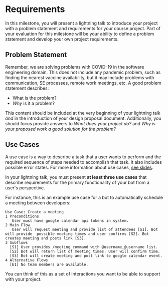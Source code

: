 # Requirements

In this milestone, you will present a lightning talk to introduce your project with a problem statement and requirements for your course project. Part of your evaluation for this milestone will be your ability to define a problem statement and develop your own project requirements.

## Problem Statement

Remember, we are solving problems with COVID-19 in the software engineering domain. This does not include any pandemic problem, such as finding the nearest vaccine availability, but it may include problems with communication, SE processes, remote work meetings, etc. A good problem statement describes:

* What is the problem? 
* _Why_ is it a problem?

This content should be included at the very beginning of your lightning talk _and_ in the introduction of your design proposal document. Additionally, you should focus provide answers to _What does your project do?_ and _Why is your proposed work a good solution for the problem?_

## Use Cases

A use case is a way to describe a task that a user wants to perform and the required sequence of steps needed to accomplish that task. It also includes possible error states. For more information about use cases, [see slides](https://canvas.vt.edu/courses/145256/files/21812034?module_item_id=1825038).

In your lightning talk, you must present **at least three use cases** that describe requirements for the primary functionality of your bot from a user's perspective.

For instance, this is an example use case for a bot to automatically schedule a meeting between developers:
```
Use Case: Create a meeting
1 Preconditions
   User must have google calendar api tokens in system.
2 Main Flow
   User will request meeting and provide list of attendees [S1]. Bot will provide  possible meeting times and user confirms [S2]. Bot creates meeting and posts link [S3].
3 Subflows
  [S1] User provides /meeting command with @username,@username list.
  [S2] Bot will return list of meeting times. User will confirm time.
  [S3] Bot will create meeting and post link to google calendar event.
4 Alternative Flows
  [E1] No team members are available.
```

You can think of this as a set of interactions you want to be able to support with your project.
